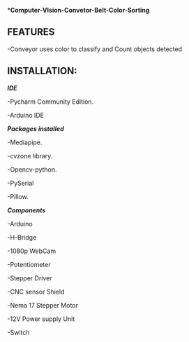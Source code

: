***Computer-VIsion-Convetor-Belt-Color-Sorting**

## FEATURES

-Conveyor uses color to classify and Count objects detected

## INSTALLATION:

***IDE***

-Pycharm Community Edition.

-Arduino IDE

***Packages installed***

-Mediapipe.

-cvzone library.

-Opencv-python.

-PySerial

-Pillow.

***Components***

-Arduino

-H-Bridge

-1080p WebCam

-Potentiometer

-Stepper Driver

-CNC sensor Shield

-Nema 17 Stepper Motor

-12V Power supply Unit

-Switch


